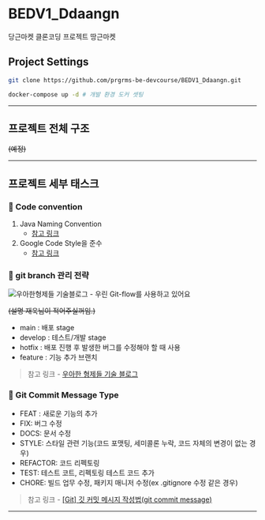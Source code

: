 # BEDV1_Ddaangn

당근마켓 클론코딩 프로젝트 땅근마켓

## Project Settings

```sh
git clone https://github.com/prgrms-be-devcourse/BEDV1_Ddaangn.git

docker-compose up -d # 개발 환경 도커 셋팅
```

<hr/>

## 프로젝트 전체 구조

~~(예정)~~

<hr/>

## 프로젝트 세부 태스크

### 📌 Code convention

1. Java Naming Convention
   - [참고 링크](https://devlsh.tistory.com/entry/Java-Naming-Convention)
2. Google Code Style을 준수
   - [참고 링크](https://google.github.io/styleguide/javaguide.html)

### 📌 git branch 관리 전략

![우아한형제들 기술블로그 - 우린 Git-flow를 사용하고 있어요](https://techblog.woowahan.com/wp-content/uploads/img/2017-10-30/git-flow_overall_graph.png)

~~(설명 재욱님이 적어주실꺼임.)~~

- main : 배포 stage
- develop : 테스트/개발 stage
- hotfix : 배포 진행 후 발생한 버그를 수정해야 할 때 사용
- feature : 기능 추가 브랜치

> 참고 링크 - [우아한 형제들 기술 블로그](http://woowabros.github.io/experience/2017/10/30/baemin-mobile-git-branch-strategy.html)

### 📌 Git Commit Message Type

- FEAT : 새로운 기능의 추가
- FIX: 버그 수정
- DOCS: 문서 수정
- STYLE: 스타일 관련 기능(코드 포맷팅, 세미콜론 누락, 코드 자체의 변경이 없는 경우)
- REFACTOR: 코드 리펙토링
- TEST: 테스트 코트, 리펙토링 테스트 코드 추가
- CHORE: 빌드 업무 수정, 패키지 매니저 수정(ex .gitignore 수정 같은 경우)

> 참고 링크 - [\[Git\] 깃 커밋 메시지 작성법(git commit message)](https://richone.tistory.com/26)

<hr/>
